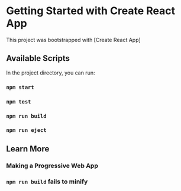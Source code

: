 # Getting Started with Create React App

This project was bootstrapped with [Create React App]

## Available Scripts

In the project directory, you can run:

### `npm start`

### `npm test`


### `npm run build`


### `npm run eject`


## Learn More

### Making a Progressive Web App

### `npm run build` fails to minify
